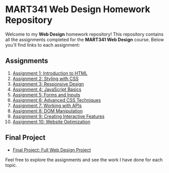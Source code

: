 # MART341 Web Design Homework Repository

Welcome to my **Web Design** homework repository! This repository contains all the assignments completed for the **MART341 Web Design** course. Below you'll find links to each assignment:

## Assignments

1. [Assignment 1: Introduction to HTML](https://github.com/DavidDutton24/MART341-WebDesign/tree/main/WebDesign%20Homework/Assignment1)
2. [Assignment 2: Styling with CSS](https://github.com/DavidDutton24/MART341-WebDesign/tree/main/WebDesign%20Homework/Assignment2)
3. [Assignment 3: Responsive Design](https://github.com/DavidDutton24/MART341-WebDesign/tree/main/WebDesign%20Homework/Assignment3)
4. [Assignment 4: JavaScript Basics](https://github.com/DavidDutton24/MART341-WebDesign/tree/main/WebDesign%20Homework/Assignment4)
5. [Assignment 5: Forms and Inputs](https://github.com/DavidDutton24/MART341-WebDesign/tree/main/WebDesign%20Homework/Assignment5)
6. [Assignment 6: Advanced CSS Techniques](https://github.com/DavidDutton24/MART341-WebDesign/tree/main/WebDesign%20Homework/Assignment6)
7. [Assignment 7: Working with APIs](https://github.com/DavidDutton24/MART341-WebDesign/tree/main/WebDesign%20Homework/Assignment7)
8. [Assignment 8: DOM Manipulation](https://github.com/DavidDutton24/MART341-WebDesign/tree/main/WebDesign%20Homework/Assignment8)
9. [Assignment 9: Creating Interactive Features](https://github.com/DavidDutton24/MART341-WebDesign/tree/main/WebDesign%20Homework/Assignment9)
10. [Assignment 10: Website Optimization](https://github.com/DavidDutton24/MART341-WebDesign/tree/main/WebDesign%20Homework/Assignment10)

## Final Project

- [Final Project: Full Web Design Project](https://github.com/DavidDutton24/MART341-WebDesign/tree/main/WebDesign%20Homework/Final%20Project)

Feel free to explore the assignments and see the work I have done for each topic.

